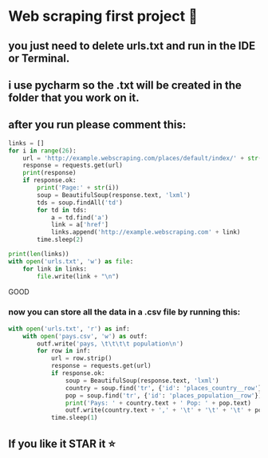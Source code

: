 # Web scraping first project 🚀

## you just need to delete urls.txt and run in the IDE or Terminal.
## i use pycharm so the .txt will be created in the folder that you work on it.
## after you run please comment this:
```python
links = []
for i in range(26):
    url = 'http://example.webscraping.com/places/default/index/' + str(i)
    response = requests.get(url)
    print(response)
    if response.ok:
        print('Page:' + str(i))
        soup = BeautifulSoup(response.text, 'lxml')
        tds = soup.findAll('td')
        for td in tds:
            a = td.find('a')
            link = a['href']
            links.append('http://example.webscraping.com' + link)
        time.sleep(2)

print(len(links))
with open('urls.txt', 'w') as file:
    for link in links:
        file.write(link + "\n")
```
GOOD 
### now you can store all the data in a .csv file by running this:
```py
with open('urls.txt', 'r') as inf:
    with open('pays.csv', 'w') as outf:
        outf.write('pays, \t\t\t\t population\n')
        for row in inf:
            url = row.strip()
            response = requests.get(url)
            if response.ok:
                soup = BeautifulSoup(response.text, 'lxml')
                country = soup.find('tr', {'id': 'places_country__row'}).find('td', {'class': 'w2p_fw'})
                pop = soup.find('tr', {'id': 'places_population__row'}).find('td', {'class': 'w2p_fw'})
                print('Pays: ' + country.text + ' Pop: ' + pop.text)
                outf.write(country.text + ',' + '\t' + '\t' + '\t' + pop.text.replace(',', '') + '\n')
            time.sleep(1)
```
## If you like it STAR it ⭐️
